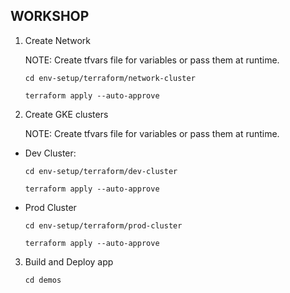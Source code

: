 ## WORKSHOP ##

1. Create Network

    NOTE: Create tfvars file for variables or pass them at runtime.

    ```
    cd env-setup/terraform/network-cluster

    terraform apply --auto-approve

    ```


1. Create GKE clusters

    NOTE: Create tfvars file for variables or pass them at runtime.

* Dev Cluster: 

    ```
    cd env-setup/terraform/dev-cluster

    terraform apply --auto-approve

    ```

* Prod Cluster

    ```
    cd env-setup/terraform/prod-cluster

    terraform apply --auto-approve

    ```

3. Build and Deploy app

    ```
    cd demos

    ```